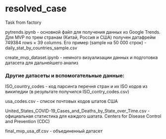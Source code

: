 # resolved_case
Task from factory

pytrends.ipynb - основной файл для получения данных из Google Trends. Для MVP по трем странам (Китай, Россия и США) получен датафрейм 749384 rows × 39 columns. Его пример (sample на 50 000 строк) - daily_stat_by_countries_sample.csv

create_mvp_dataset.ipynb - немного визуализации данных и подготовка датасета для дальнейшего анализ

### Другие датасеты и вспомогательные данные:
ISO_country_codes - код парсинга перечня стран и их ISO кодов из википедии (в результате получился ISO_contry_codes.csv)

usa_codes.csv - список почтовых кодов штатов США

United_States_COVID-19_Cases_and_Deaths_by_State_over_Time.csv - официальная статистика для каждого шатата. Centers for Disease Control and Prevention (CDC)

final_mvp_usa_df.csv - объединенный датасет
